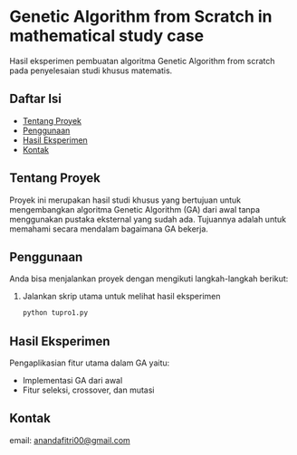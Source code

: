 # Genetic Algorithm from Scratch in mathematical study case
Hasil eksperimen pembuatan algoritma Genetic Algorithm from scratch pada penyelesaian studi khusus matematis.

## Daftar Isi
- [Tentang Proyek](#tentang-proyek)
- [Penggunaan](#penggunaan)
- [Hasil Eksperimen](#hasil-eksperimen)
- [Kontak](#kontak)

## Tentang Proyek
Proyek ini merupakan hasil studi khusus yang bertujuan untuk mengembangkan algoritma Genetic Algorithm (GA) dari awal tanpa menggunakan pustaka eksternal yang sudah ada. Tujuannya adalah untuk memahami secara mendalam bagaimana GA bekerja.

## Penggunaan
Anda bisa menjalankan proyek dengan mengikuti langkah-langkah berikut:

1. Jalankan skrip utama untuk melihat hasil eksperimen
    ```sh
    python tupro1.py
    ```
## Hasil Eksperimen
Pengaplikasian fitur utama dalam GA yaitu:
- Implementasi GA dari awal
- Fitur seleksi, crossover, dan mutasi

## Kontak
email: anandafitri00@gmail.com



